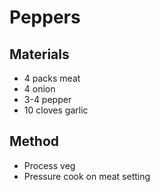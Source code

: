 # Peppers
## Materials
* 4 packs meat
* 4 onion
* 3-4 pepper
* 10 cloves garlic

## Method
* Process veg
* Pressure cook on meat setting
